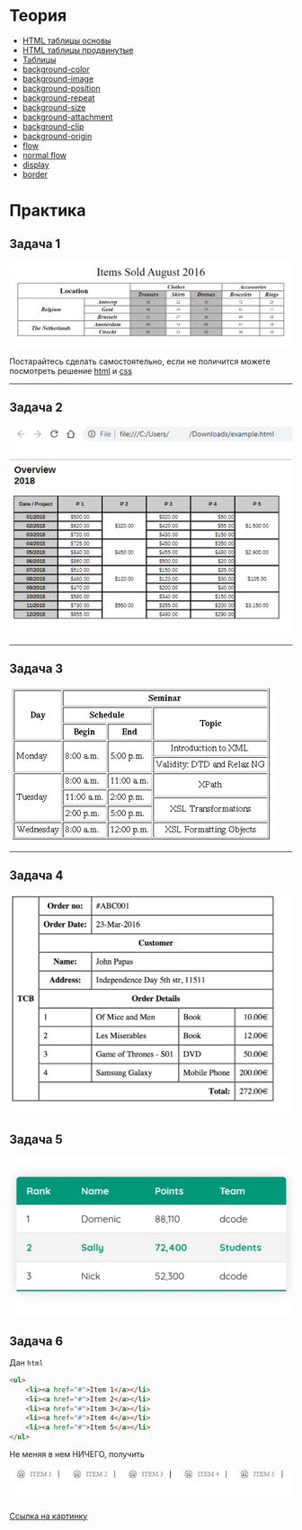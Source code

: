 # Теория

- [HTML таблицы основы](https://developer.mozilla.org/ru/docs/Learn/HTML/Tables/Basics)
- [HTML таблицы продвинутые](https://developer.mozilla.org/ru/docs/Learn/HTML/Tables/Advanced)
- [Таблицы](https://doka.guide/html/tables/)
- [background-color](https://doka.guide/css/background-color/)
- [background-image](https://doka.guide/css/background-image/)
- [background-position](https://doka.guide/css/background-position/)
- [background-repeat](https://doka.guide/css/background-repeat/)
- [background-size](https://doka.guide/css/background-size/)
- [background-attachment](https://doka.guide/css/background-attachment/)
- [background-clip](https://doka.guide/css/background-clip/)
- [background-origin](https://doka.guide/css/background-origin/)
- [flow](https://doka.guide/html/flow/)
- [normal flow](https://developer.mozilla.org/ru/docs/Learn/CSS/CSS_layout/Normal_Flow)
- [display](https://doka.guide/css/display/)
- [border](https://doka.guide/css/border/)


# Практика

## Задача 1

![img](../../slides/img/Screenshot_3.png)

Постарайтесь сделать самостоятельно, если не поличится можете посмотреть решение [html](https://github.com/msheiko/msheiko.github.io/blob/main/js/slides/img/table/index.html) и [css](https://github.com/msheiko/msheiko.github.io/blob/main/js/slides/img/table/main.css)

---

## Задача 2
![img](./img/OC_ExcelToHtml_HTMLTable.png)


---

## Задача 3

![img](./img/2T7Y1.gif)

---

## Задача 4

![img](./img/task-with-tables.png)

## Задача 5

![img](./img/02lxssgxrwv7ywp2lhix.webp)

## Задача 6

Дан `html` 
```html
<ul>
    <li><a href="#">Item 1</a></li>
    <li><a href="#">Item 2</a></li>
    <li><a href="#">Item 3</a></li>
    <li><a href="#">Item 4</a></li>
    <li><a href="#">Item 5</a></li>
</ul>
```
Не меняя в нем НИЧЕГО, получить

![img](./img/Screenshot_1.png)

[Cсылка на картинку](https://cdn4.iconfinder.com/data/icons/user-interface-33/80/Home-512.png)